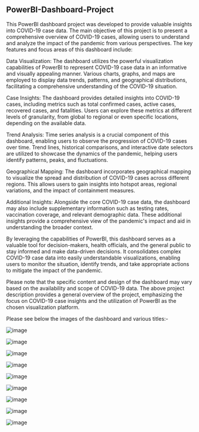 ## PowerBI-Dashboard-Project

This PowerBI dashboard project was developed to provide valuable insights into COVID-19 case data. The main objective of this project is to present a comprehensive overview of COVID-19 cases, allowing users to understand and analyze the impact of the pandemic from various perspectives. The key features and focus areas of this dashboard include:

Data Visualization: The dashboard utilizes the powerful visualization capabilities of PowerBI to represent COVID-19 case data in an informative and visually appealing manner. Various charts, graphs, and maps are employed to display data trends, patterns, and geographical distributions, facilitating a comprehensive understanding of the COVID-19 situation.

Case Insights: The dashboard provides detailed insights into COVID-19 cases, including metrics such as total confirmed cases, active cases, recovered cases, and fatalities. Users can explore these metrics at different levels of granularity, from global to regional or even specific locations, depending on the available data.

Trend Analysis: Time series analysis is a crucial component of this dashboard, enabling users to observe the progression of COVID-19 cases over time. Trend lines, historical comparisons, and interactive date selectors are utilized to showcase the dynamics of the pandemic, helping users identify patterns, peaks, and fluctuations.

Geographical Mapping: The dashboard incorporates geographical mapping to visualize the spread and distribution of COVID-19 cases across different regions. This allows users to gain insights into hotspot areas, regional variations, and the impact of containment measures.

Additional Insights: Alongside the core COVID-19 case data, the dashboard may also include supplementary information such as testing rates, vaccination coverage, and relevant demographic data. These additional insights provide a comprehensive view of the pandemic's impact and aid in understanding the broader context.

By leveraging the capabilities of PowerBI, this dashboard serves as a valuable tool for decision-makers, health officials, and the general public to stay informed and make data-driven decisions. It consolidates complex COVID-19 case data into easily understandable visualizations, enabling users to monitor the situation, identify trends, and take appropriate actions to mitigate the impact of the pandemic.

Please note that the specific content and design of the dashboard may vary based on the availability and scope of COVID-19 data. The above project description provides a general overview of the project, emphasizing the focus on COVID-19 case insights and the utilization of PowerBI as the chosen visualization platform.

Please see below the images of the dashboard and various titles:-

![image](https://github.com/mrnithinthomas/PowerBI-Dashboard-Project/assets/92197644/0a44eb67-d17a-4b95-9ac5-2d9251b066d5)

![image](https://github.com/mrnithinthomas/PowerBI-Dashboard-Project/assets/92197644/e0d668b9-1ab3-4281-9a55-5d3d6e385aff)

![image](https://github.com/mrnithinthomas/PowerBI-Dashboard-Project/assets/92197644/6e740dee-2164-4b0d-be58-f951dc140298)

![image](https://github.com/mrnithinthomas/PowerBI-Dashboard-Project/assets/92197644/9bd98e00-12f8-4c5f-b9b4-eef0adb66641)

![image](https://github.com/mrnithinthomas/PowerBI-Dashboard-Project/assets/92197644/58981d9c-f2d7-48bc-957f-8b3b2175be92)

![image](https://github.com/mrnithinthomas/PowerBI-Dashboard-Project/assets/92197644/204ce8d6-a239-4c68-a581-5ac1906c7793)

![image](https://github.com/mrnithinthomas/PowerBI-Dashboard-Project/assets/92197644/ce87c7bb-614f-4add-9cbf-9fb2cc2b5835)

![image](https://github.com/mrnithinthomas/PowerBI-Dashboard-Project/assets/92197644/d1fcede7-bf22-4de3-8fb2-699da13548a7)

![image](https://github.com/mrnithinthomas/PowerBI-Dashboard-Project/assets/92197644/2a7d1a16-b807-4e06-aeb4-06c1a1ec6847)

